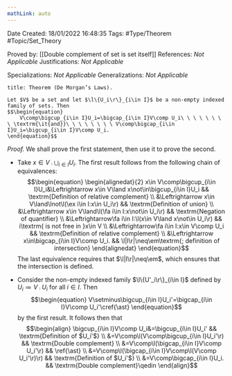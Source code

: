 ```yaml
---
mathLink: auto
---
```


<div class="topSpace"></div>

Date Created: 18/01/2022 16:48:35
Tags: #Type/Theorem #Topic/Set_Theory

Proved by: [[Double complement of set is set itself]]
References: <i>Not Applicable</i>
Justifications: <i>Not Applicable</i>

Specializations: <i>Not Applicable</i>
Generalizations: <i>Not Applicable</i>

``` ad-Theorem
title: Theorem (De Morgan’s Laws).

Let $V$ be a set and let $\l\{U_i\r\}_{i\in I}$ be a non-empty indexed family of sets. Then
$$\begin{equation}
    V\comp\bigcup_{i\in I}U_i=\bigcap_{i\in I}V\comp U_i\ \ \ \ \ \ \ \ \textrm{\it{and}}\ \ \ \ \ \ \ \ V\comp\bigcap_{i\in I}U_i=\bigcup_{i\in I}V\comp U_i.
\end{equation}$$

```

<i>Proof.</i> We shall prove the first statement, then use it to prove the second.
* Take $x\in V\comp\bigcup_{i\in I}U_i$. The first result follows from the following chain of equivalences:
$$\begin{equation}
    \begin{alignedat}{2}
        x\in V\comp\bigcup_{i\in I}U_i&\Leftrightarrow x\in V\land x\not\in\bigcup_{i\in I}U_i && \textrm{Definition of relative complement} \\
        &\Leftrightarrow x\in V\land\lnot\l(\ex i\in I:x\in U_i\r) && \textrm{Definition of union} \\
        &\Leftrightarrow x\in V\land\l(\fa i\in I:x\not\in U_i\r) && \textrm{Negation of quantifier} \\
        &\Leftrightarrow\fa i\in I:\l(x\in V\land x\not\in U_i\r) && i\textrm{ is not free in }x\in V \\
        &\Leftrightarrow\fa i\in I:x\in V\comp U_i && \textrm{Definition of relative complement} \\
        &\Leftrightarrow x\in\bigcap_{i\in I}V\comp U_i. && \l|I\r|\neq\em\textrm{; definition of intersection}
    \end{alignedat}
\end{equation}$$
The last equivalence requires that $\l|I\r|\neq\em$, which ensures that the intersection is defined.

* Consider the non-empty indexed family $\l\{U'_i\r\}_{i\in I}$ defined by $U_i\coloneqq V\comp U_i$ for all $i\in I$. Then
$$\begin{equation}
    V\setminus\bigcup_{i\in I}U_i'=\bigcap_{i\in I}V\comp U_i'\cref{\ast}
\end{equation}$$
by the first result. It follows then that
$$\begin{align}
    \bigcup_{i\in I}V\comp U_i&=\bigcup_{i\in I}U_i' && \textrm{Definition of $U_i'$} \\
    &=V\comp\l(V\comp\bigcup_{i\in I}U_i'\r) && \textrm{Double complement} \\
    &=V\comp\l(\bigcap_{i\in I}V\comp U_i'\r) && \ref{\ast} \\
    &=V\comp\l(\bigcap_{i\in I}V\comp\l(V\comp U_i'\r)\r) && \textrm{Definition of $U_i'$} \\
    &=V\comp\bigcap_{i\in I}U_i. && \textrm{Double complement}\qedin
\end{align}$$
